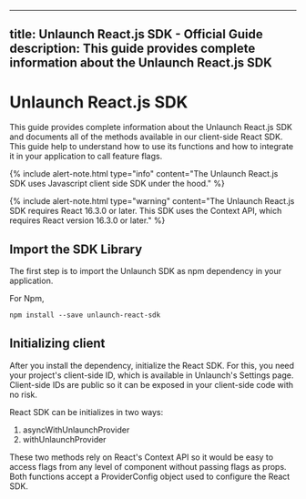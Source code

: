 
---
title: Unlaunch React.js SDK - Official Guide
description: This guide provides complete information about the Unlaunch React.js SDK
---
# Unlaunch React.js SDK

This guide provides complete information about the Unlaunch React.js SDK and documents all of the methods available in our client-side React SDK. This guide help to understand how to use its functions and how to integrate it in your application to call feature flags.

{% include alert-note.html type="info" content="The Unlaunch React.js SDK uses Javascript client side SDK under the hood." %}

{% include alert-note.html type="warning" content="The Unlaunch React.js SDK requires React 16.3.0 or later. This SDK uses the Context API, which requires React version 16.3.0 or later." %}

## Import the SDK Library

The first step is to import the Unlaunch SDK as npm dependency in your application. 

For Npm, 
```xml
npm install --save unlaunch-react-sdk
```
## Initializing client

After you install the dependency, initialize the React SDK. For this, you need your project's client-side ID, which is available in Unlaunch's Settings page. Client-side IDs are public so it can be exposed in your client-side code with no risk.

React SDK can be initializes in two ways:
 1. asyncWithUnlaunchProvider
 2. withUnlaunchProvider

These two methods rely on React's Context API so it would be easy to access flags from any level of component without passing flags as props. Both functions accept a ProviderConfig object used to configure the React SDK.



